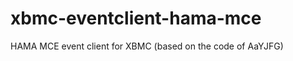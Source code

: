 xbmc-eventclient-hama-mce
=========================

HAMA MCE event client for XBMC (based on the code of AaYJFG)